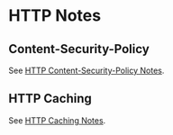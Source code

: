 # HTTP Notes


## Content-Security-Policy

See [HTTP Content-Security-Policy Notes][http-csp-notes].


## HTTP Caching

See [HTTP Caching Notes][http-caching-notes].


[http-caching-notes]: https://github.com/dhurlburtusa/shortcuts/blob/master/http/http_caching-notes.md
[http-csp-notes]: https://github.com/dhurlburtusa/shortcuts/blob/master/http/http_content_security_policy-notes.md
